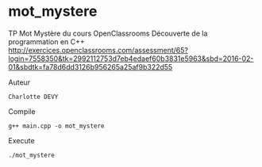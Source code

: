 # mot_mystere

TP Mot Mystère du cours OpenClassrooms Découverte de la programmation en C++        
http://exercices.openclassrooms.com/assessment/65?login=7558350&tk=2992112753d7eb4edaef60b3831e5963&sbd=2016-02-01&sbdtk=fa78d6dd3126b956265a25af9b322d55

Auteur

	Charlotte DEVY

Compile

	g++ main.cpp -o	mot_mystere

Execute

	./mot_mystere
